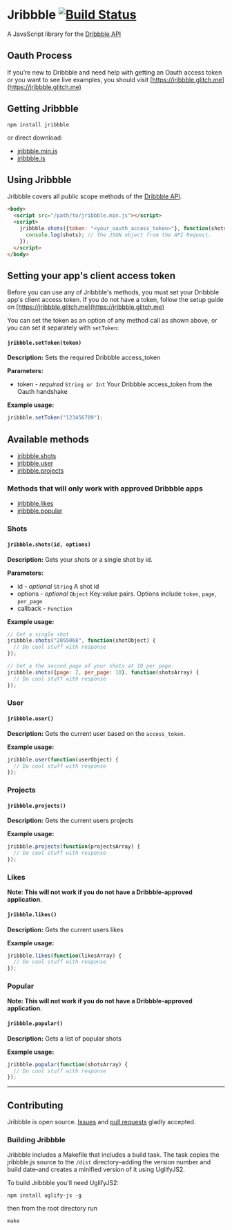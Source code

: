 # Jribbble [![Build Status](https://travis-ci.org/tylergaw/jribbble.svg)](https://travis-ci.org/tylergaw/jribbble)

A JavaScript library for the [Dribbble API](http://developer.dribbble.com/v1/)

## Oauth Process

If you’re new to Dribbble and need help with getting an Oauth access token or
you want to see live examples, you should visit [https://jribbble.glitch.me](https://jribbble.glitch.me)

## Getting Jribbble

```
npm install jribbble
```
or direct download:
- [jribbble.min.js](https://github.com/tylergaw/jribbble/blob/master/dist/jribbble.min.js)
- [jribbble.js](https://github.com/tylergaw/jribbble/blob/master/dist/jribbble.js)

## Using Jribbble
Jribbble covers all public scope methods of the [Dribbble API](https://developer.dribbble.com/v2/).

```html
<body>
  <script src="/path/to/jribbble.min.js"></script>
  <script>
    jribbble.shots({token: "<your_oauth_access_token>"}, function(shots) {
      console.log(shots); // The JSON object from the API Request.
    });
  </script>
</body>
```

## Setting your app's client access token
Before you can use any of Jribbble's methods, you must set your Dribbble app's client access token.
If you do not have a token, follow the setup guide on [https://jribbble.glitch.me](https://jribbble.glitch.me)

You can set the token as an option of any method call as shown above, or you
can set it separately with `setToken`:

#### `jribbble.setToken(token)`

**Description:** Sets the required Dribbble access_token

**Parameters:**
- token - *required* `String or Int` Your Dribbble access_token from the Oauth handshake

**Example usage:**
```javascript
jribbble.setToken("123456789");
```

## Available methods

- [jribbble.shots](#jribbbleshotsid-options)
- [jribbble.user](#jribbbleusersuserid)
- [jribbble.projects](#jribbbleprojectsprojectid)

### Methods that will only work with approved Dribbble apps
- [jribbble.likes](#jribbbleprojectsprojectid)
- [jribbble.popular](#jribbbleprojectsprojectid)

### Shots

#### `jribbble.shots(id, options)`

**Description:** Gets your shots or a single shot by id.

**Parameters:**
- id - *optional* `String` A shot id
- options - *optional* `Object` Key:value pairs. Options include `token`, `page`, `per_page`
- callback - `Function`

**Example usage:**
```javascript
// Get a single shot
jribbble.shots("2055068", function(shotObject) {
  // Do cool stuff with response
});
```

```javascript
// Get a the second page of your shots at 10 per page.
jribbble.shots({page: 2, per_page: 10}, function(shotsArray) {
  // Do cool stuff with response
});
```

### User

#### `jribbble.user()`

**Description:** Gets the current user based on the `access_token`.

**Example usage:**
```javascript
jribbble.user(function(userObject) {
  // Do cool stuff with response
});
```

### Projects

#### `jribbble.projects()`

**Description:** Gets the current users projects

**Example usage:**
```javascript
jribbble.projects(function(projectsArray) {
  // Do cool stuff with response
});
```

### Likes

**Note: This will not work if you do not have a Dribbble-approved application**.

#### `jribbble.likes()`

**Description:** Gets the current users likes

**Example usage:**
```javascript
jribbble.likes(function(likesArray) {
  // Do cool stuff with response
});
```

### Popular

**Note: This will not work if you do not have a Dribbble-approved application**.

#### `jribbble.popular()`

**Description:** Gets a list of popular shots

**Example usage:**
```javascript
jribbble.popular(function(shotsArray) {
  // Do cool stuff with response
});
```

---------------------------------------------------------------------------

## Contributing
Jribbble is open source. [Issues](https://github.com/tylergaw/jribbble/issues) and [pull requests](https://github.com/tylergaw/jribbble/pulls) gladly accepted.


### Building Jribbble
Jribbble includes a Makefile that includes a build task. The task copies the jribbble.js source to the `/dist` directory–adding the version number and build date–and creates a minified version of it using UglifyJS2.

To build Jribbble you'll need UglifyJS2:

```
npm install uglify-js -g
```

then from the root directory run

```
make
```
